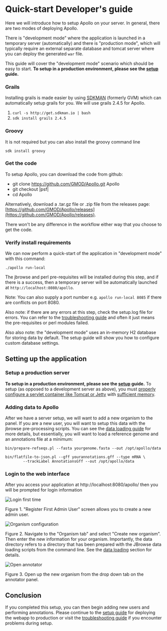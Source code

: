 # Quick-start Developer's guide

Here we will introduce how to setup Apollo on your server. In general, there are two modes of deploying Apollo.

There is "development mode" where the application is launched in a temporary server (automatically) and there is
"production mode", which will typically require an external separate database and tomcat server where you can deploy the
generated `war` file.

This guide will cover the "development mode" scenario which should be easy to start.  **To setup in a production environment, please see the [setup](Setup.md) guide.**


### Grails

Installing grails is made easier by using [SDKMAN](http://sdkman.io/) (formerly GVM) which can automatically setup
grails for you. We will use grails 2.4.5 for Apollo.

1. `curl -s http://get.sdkman.io | bash`
2. `sdk install grails 2.4.5`

### Groovy

It is not required but you can also install the groovy command line

`sdk install groovy`


### Get the code

To setup Apollo, you can download the code from github:

- git clone https://github.com/GMOD/Apollo.git Apollo
- git checkout |psf|
- cd Apollo

Alternatively, download a .tar.gz file or .zip file from the releases page:
[https://github.com/GMOD/Apollo/releases](https://github.com/GMOD/Apollo/releases).

There won't be any difference in the workflow either way that you choose to get the code.


### Verify install requirements

We can now perform a quick-start of the application in "development mode" with this command:

``` 
./apollo run-local
```

The jbrowse and perl pre-requisites will be installed during this step, and if there is a success, then a temporary
server will be automatically launched at `http://localhost:8080/apollo`.

Note: You can also supply a port number e.g. `apollo run-local 8085` if there are conflicts on port 8080.

Also note: if there are any errors at this step, check the setup.log file for errors. You can refer to the
[troubleshooting guide](Troubleshooting.md) and often it just means the pre-requisites or perl modules failed.

Also also note: the "development mode" uses an in-memory H2 database for storing data by default. The setup guide will
show you how to configure custom database settings.


## Setting up the application

### Setup a production server

**To setup in a production environment, please see the [setup](Setup.md) guide.**  To setup (as opposed to a development server as above), you must [properly configure a servlet container like Tomcat or Jetty](Setup.md) with [sufficient memory](Troubleshooting.md#tomcat-memory).

### Adding data to Apollo

After we have a server setup, we will want to add a new organism to the panel. If you are a new user, you will want to
setup this data with the jbrowse pre-processing scripts. You can see the [data loading guide](Data_loading.md) for more
details, but essentially, you will want to load a reference genome and an annotations file at a minimum:

``` 
bin/prepare-refseqs.pl --fasta yourgenome.fasta --out /opt/apollo/data

bin/flatfile-to-json.pl --gff yourannotations.gff --type mRNA \
        --trackLabel AnnotationsGff --out /opt/apollo/data
```


### Login to the web interface

After you access your application at http://localhost:8080/apollo/ then you will be prompted for login information

![Login first time](images/1.png)

Figure 1. "Register First Admin User" screen allows you to create a new admin user.


![Organism configuration](images/2.png)

Figure 2. Navigate to the "Organism tab" and select "Create new organism". Then enter the new information for your
organism. Importantly, the data directory refers to a directory that has been prepared with the JBrowse data loading
scripts from the command line. See the [data loading](Data_loading.md) section for details.

![Open annotator](images/3.png)

Figure 3. Open up the new organism from the drop down tab on the annotator panel.



## Conclusion

If you completed this setup, you can then begin adding new users and performing annotations. Please continue to the
[setup guide](Setup.md) for deploying the webapp to production or visit the [troubleshooting guide](Troubleshooting.md)
if you encounter problems during setup.
